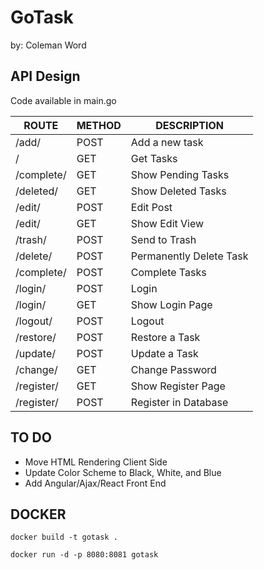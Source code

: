 # GoTask
by: Coleman Word

## API Design
Code available in main.go

| ROUTE          	| METHOD 	| DESCRIPTION             	|
|----------------	|--------	|-------------------------	|
| /add/          	| POST   	| Add a new task          	|
| /              	| GET    	| Get Tasks               	|
| /complete/     	| GET    	| Show Pending Tasks      	|
| /deleted/      	| GET    	| Show Deleted Tasks      	|
| /edit/<id>     	| POST   	| Edit Post               	|
| /edit/<id>     	| GET    	| Show Edit View          	|
| /trash/<id>    	| POST   	| Send to Trash           	|
| /delete/<id>   	| POST   	| Permanently Delete Task 	|
| /complete/<id> 	| POST   	| Complete Tasks          	|
| /login/        	| POST   	| Login                   	|
| /login/        	| GET    	| Show Login Page         	|
| /logout/       	| POST   	| Logout                  	|
| /restore/<id>  	| POST   	| Restore a Task          	|
| /update/<id>   	| POST   	| Update a Task           	|
| /change/       	| GET    	| Change Password         	|
| /register/     	| GET    	| Show Register Page      	|
| /register/     	| POST   	| Register in Database    	|

## TO DO
* Move HTML Rendering Client Side
* Update Color Scheme to Black, White, and Blue
* Add Angular/Ajax/React Front End


## DOCKER
```
docker build -t gotask .
```
```
docker run -d -p 8080:8081 gotask
```
